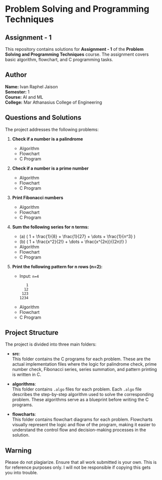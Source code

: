 # Problem Solving and Programming Techniques

## Assignment - 1

This repository contains solutions for **Assignment - 1** of the **Problem Solving and Programming Techniques** course. The assignment covers basic algorithm, flowchart, and C programming tasks.

## Author
**Name:** Ivan Raphel Jaison  
**Semester:** 1  
**Course:** AI and ML  
**College:** Mar Athanasius College of Engineering

## Questions and Solutions
The project addresses the following problems:

1. **Check if a number is a palindrome**  
   - Algorithm  
   - Flowchart  
   - C Program

2. **Check if a number is a prime number**  
   - Algorithm  
   - Flowchart  
   - C Program

3. **Print Fibonacci numbers**  
   - Algorithm  
   - Flowchart  
   - C Program

4. **Sum the following series for n terms:**  
   - (a) \( 1 + \frac{1}{8} + \frac{1}{27} + \dots + \frac{1}{n^3} \)  
   - (b) \( 1 + \frac{x^2}{2!} + \dots + \frac{x^{2n}}{(2n)!} \)  
   - Algorithm  
   - Flowchart  
   - C Program

5. **Print the following pattern for n rows (n=2):**  
   - Input: `n=4`  
     ```
        1
       12
      123
     1234
     ```
   - Algorithm  
   - Flowchart  
   - C Program

## Project Structure
The project is divided into three main folders:

- **src**:  
  This folder contains the C programs for each problem. These are the actual implementation files where the logic for palindrome check, prime number check, Fibonacci series, series summation, and pattern printing is written in C.

- **algorithms**:  
  This folder contains `.algo` files for each problem. Each `.algo` file describes the step-by-step algorithm used to solve the corresponding problem. These algorithms serve as a blueprint before writing the C programs.

- **flowcharts**:  
  This folder contains flowchart diagrams for each problem. Flowcharts visually represent the logic and flow of the program, making it easier to understand the control flow and decision-making processes in the solution.

## Warning
Please do not plagiarize. Ensure that all work submitted is your own. This is for reference purposes only. I will not be responsible if copying this gets you into trouble.